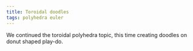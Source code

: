 ```yaml
---
title: Toroidal doodles
tags: polyhedra euler
---
```

We continued the toroidal polyhedra topic, this time creating doodles on donut shaped play-do.
